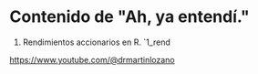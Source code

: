 # Contenido de "Ah, ya entendí."

1. Rendimientos accionarios en R. `1_rend

https://www.youtube.com/@drmartinlozano